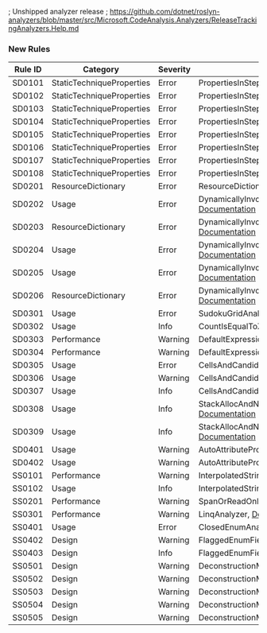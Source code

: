 ﻿; Unshipped analyzer release
; https://github.com/dotnet/roslyn-analyzers/blob/master/src/Microsoft.CodeAnalysis.Analyzers/ReleaseTrackingAnalyzers.Help.md

### New Rules
Rule ID | Category | Severity | Notes
--------|----------|----------|-------
SD0101 | StaticTechniqueProperties | Error | PropertiesInStepSearcherAnalyzer, [Documentation](https://gitee.com/SunnieShine/Sudoku/wikis/SD0101?sort_id=3599824)
SD0102 | StaticTechniqueProperties | Error | PropertiesInStepSearcherAnalyzer, [Documentation](https://gitee.com/SunnieShine/Sudoku/wikis/SD0102?sort_id=3599808)
SD0103 | StaticTechniqueProperties | Error | PropertiesInStepSearcherAnalyzer, [Documentation](https://gitee.com/SunnieShine/Sudoku/wikis/SD0103?sort_id=3621783)
SD0104 | StaticTechniqueProperties | Error | PropertiesInStepSearcherAnalyzer, [Documentation](https://gitee.com/SunnieShine/Sudoku/wikis/SD0104?sort_id=3599816)
SD0105 | StaticTechniqueProperties | Error | PropertiesInStepSearcherAnalyzer, [Documentation](https://gitee.com/SunnieShine/Sudoku/wikis/SD0105?sort_id=3599818)
SD0106 | StaticTechniqueProperties | Error | PropertiesInStepSearcherAnalyzer, [Documentation](https://gitee.com/SunnieShine/Sudoku/wikis/SD0106?sort_id=3599826)
SD0107 | StaticTechniqueProperties | Error | PropertiesInStepSearcherAnalyzer, [Documentation](https://gitee.com/SunnieShine/Sudoku/wikis/SD0107?sort_id=3602787)
SD0108 | StaticTechniqueProperties | Error | PropertiesInStepSearcherAnalyzer, [Documentation](https://gitee.com/SunnieShine/Sudoku/wikis/SD0108?sort_id=3607697)
SD0201 | ResourceDictionary | Error | ResourceDictionaryAnalyzer, [Documentation](https://gitee.com/SunnieShine/Sudoku/wikis/SD0201?sort_id=3608009)
SD0202 | Usage | Error | DynamicallyInvocationOfCurrentAnalyzer, [Documentation](https://gitee.com/SunnieShine/Sudoku/wikis/SD0202?sort_id=3610020)
SD0203 | ResourceDictionary | Error | DynamicallyInvocationOfCurrentAnalyzer, [Documentation](https://gitee.com/SunnieShine/Sudoku/wikis/SD0203?sort_id=3610022)
SD0204 | Usage | Error | DynamicallyInvocationOfCurrentAnalyzer, [Documentation](https://gitee.com/SunnieShine/Sudoku/wikis/SD0204?sort_id=3610347)
SD0205 | Usage | Error | DynamicallyInvocationOfCurrentAnalyzer, [Documentation](https://gitee.com/SunnieShine/Sudoku/wikis/SD0205?sort_id=3610364)
SD0206 | ResourceDictionary | Error | DynamicallyInvocationOfCurrentAnalyzer, [Documentation](https://gitee.com/SunnieShine/Sudoku/wikis/SD0206?sort_id=4018391)
SD0301 | Usage | Error | SudokuGridAnalyzer, [Documentation](https://gitee.com/SunnieShine/Sudoku/wikis/SD0301?sort_id=3614979)
SD0302 | Usage | Info | CountIsEqualToZeroAnalyzer, [Documentation](https://gitee.com/SunnieShine/Sudoku/wikis/SD0302?sort_id=3625575)
SD0303 | Performance | Warning | DefaultExpressionAnalyzer, [Documentation](https://gitee.com/SunnieShine/Sudoku/wikis/SD0303?sort_id=3630107)
SD0304 | Performance | Warning | DefaultExpressionAnalyzer, [Documentation](https://gitee.com/SunnieShine/Sudoku/wikis/SD0304?sort_id=4035455)
SD0305 | Usage | Error | CellsAndCandidatesInitializerAnalyzer, [Documentation](https://gitee.com/SunnieShine/Sudoku/wikis/SD0305?sort_id=4041611) 
SD0306 | Usage | Warning | CellsAndCandidatesInitializerAnalyzer, [Documentation](https://gitee.com/SunnieShine/Sudoku/wikis/SD0306?sort_id=4041904)
SD0307 | Usage | Info | CellsAndCandidatesInitializerAnalyzer, [Documentation](https://gitee.com/SunnieShine/Sudoku/wikis/SD0307?sort_id=4041633)
SD0308 | Usage | Info | StackAllocAndNewClauseInCellsAndCandidatesAnalyzer, [Documentation](https://gitee.com/SunnieShine/Sudoku/wikis/SD0308?sort_id=4041633)
SD0309 | Usage | Info | StackAllocAndNewClauseInCellsAndCandidatesAnalyzer, [Documentation](https://gitee.com/SunnieShine/Sudoku/wikis/SD0308?sort_id=4041633)
SD0401 | Usage | Warning | AutoAttributePropertiesAnalyzer, [Documentation](https://gitee.com/SunnieShine/Sudoku/wikis/SD0401?sort_id=4021986)
SD0402 | Usage | Warning | AutoAttributePropertiesAnalyzer, [Documentation](https://gitee.com/SunnieShine/Sudoku/wikis/SD0402?sort_id=4024928)
SS0101 | Performance | Warning | InterpolatedStringAnalyzer, [Documentation](https://gitee.com/SunnieShine/Sudoku/wikis/SS0101?sort_id=3622115)
SS0102 | Usage | Info | InterpolatedStringAnalyzer, [Documentation](https://gitee.com/SunnieShine/Sudoku/wikis/SS0102?sort_id=3629641)
SS0201 | Performance | Warning | SpanOrReadOnlySpanAnalyzer, [Documentation](https://gitee.com/SunnieShine/Sudoku/wikis/SS0201?sort_id=3622127) 
SS0301 | Performance | Warning | LinqAnalyzer, [Documentation](https://gitee.com/SunnieShine/Sudoku/wikis/SS0301?sort_id=3625073)
SS0401 | Usage | Error | ClosedEnumAnalyzer, [Documentation](https://gitee.com/SunnieShine/Sudoku/wikis/SS0401?sort_id=4019214)
SS0402 | Design | Warning | FlaggedEnumFieldAnalyzer, [Documentation](https://gitee.com/SunnieShine/Sudoku/wikis/SS0402?sort_id=4038390)
SS0403 | Design | Info | FlaggedEnumFieldAnalyzer, [Documentation](https://gitee.com/SunnieShine/Sudoku/wikis/SS0403?sort_id=4038535)
SS0501 | Design | Warning | DeconstructionMethodAnalyzer, [Documentation](https://gitee.com/SunnieShine/Sudoku/wikis/SS0501?sort_id=4025282)
SS0502 | Design | Warning | DeconstructionMethodAnalyzer, [Documentation](https://gitee.com/SunnieShine/Sudoku/wikis/SS0502?sort_id=4025301)
SS0503 | Design | Warning | DeconstructionMethodAnalyzer, [Documentation](https://gitee.com/SunnieShine/Sudoku/wikis/SS0503?sort_id=4025305)
SS0504 | Design | Warning | DeconstructionMethodAnalyzer, [Documentation](https://gitee.com/SunnieShine/Sudoku/wikis/SS0504?sort_id=4025793)
SS0505 | Design | Warning | DeconstructionMethodAnalyzer, [Documentation](https://gitee.com/SunnieShine/Sudoku/wikis/SS0505?sort_id=4025794)
